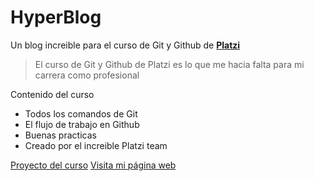 # HyperBlog
Un blog increible para el curso de Git y Github de [**Platzi**](http://platzi.com)
> El curso de Git y Github de Platzi es lo que me hacia falta para mi carrera como profesional

Contenido del curso
* Todos los comandos de Git
* El flujo de trabajo en Github
* Buenas practicas
* Creado por el increible Platzi team

[Proyecto del curso](https://edsenxx.github.io/hyperblog/)
[Visita mi página web](https://edsen.dev )
